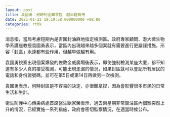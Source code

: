```yaml
---
layout: post
title: 袁國勇：何時封區難拿捏　越早越有用
date: 2021-01-22 19:19:58.000000000 +08:00
categories: rthk
---
```


消息指，當局考慮短期內是否圍封油麻地指定檢測區。政府專家顧問、港大微生物學系講座教授袁國勇表示，當區內出現越來越多個案就有需要進行更嚴謹措施，形容「封區」永遠都有些作用，但越早做越有用。

袁國勇視察出現個案爆發的佐敦金威廣場後表示，即使強制檢測某座大廈，都不知道有多少人真的接受檢測，可能出現走漏的情況，如果封區就可以登記所有居民的電話和身份證號碼，並可在第5日或第14日再做另一次檢測。

袁國勇表示，何時封區是不容易的決定，亦很難拿捏，因為會影響很多市民的日常生活和生計。

衞生防護中心傳染病處首席醫生歐家榮表示，過去兩星期非常關注區內個案突然上升的情況，已經實施一系列措施，政府會密切監察情況，在適當時候公布。
